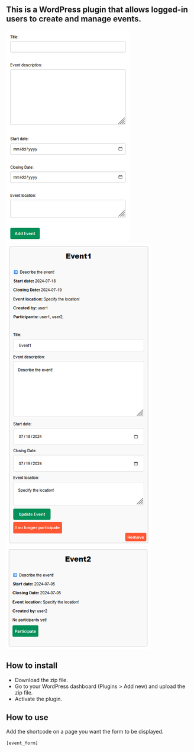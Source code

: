 ## This is a WordPress plugin that allows logged-in users to create and manage events.

![alt text](https://github.com/Claudiu-Meiu/Simple-Event-Manager/blob/main/img/Event-form.png?raw=true) ![alt text](https://github.com/Claudiu-Meiu/Simple-Event-Manager/blob/main/img/event1.png?raw=true) ![alt text](https://github.com/Claudiu-Meiu/Simple-Event-Manager/blob/main/img/event2.png?raw=true)

## How to install

- Download the zip file.
- Go to your WordPress dashboard (Plugins > Add new) and upload the zip file.
- Activate the plugin.

## How to use

Add the shortcode on a page you want the form to be displayed.
```
[event_form]
```
